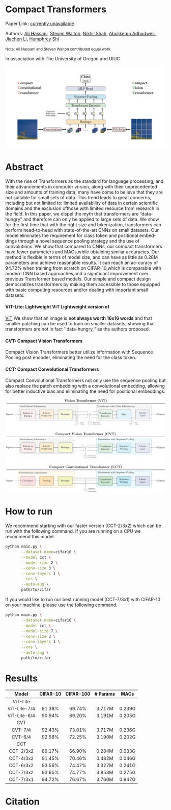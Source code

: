 # Compact Transformers

Paper Link: [currently unavailable]()

Authors: 
[Ali Hassani](https://alihassanijr.com/),
[Steven Walton](https://github.com/stevenwalton),
[Nikhil Shah](https://itsshnik.github.io/),
[Abulikemu Adbudweili](https://github.com/Walleclipse),
[Jiachen Li](https://chrisjuniorli.github.io/),
[Humphrey Shi](https://www.humphreyshi.com/)


<small>Note: Ali Hassani and Steven Walton contributed equal work</small>

In association with The University of Oregon and UIUC


![model-sym](images/model_sym.png)

# Abstract
With the rise of Transformers as the standard for language
processing, and their advancements in computer vi-sion, along with their
unprecedented size and amounts of training data, many have come to believe
that they are not suitable for small sets of data. This trend leads
to great concerns, including but not limited to: limited availability of
data in certain scientific domains and the exclusion ofthose with limited
resource from research in the field. In this paper, we dispel the myth that
transformers are “data-hungry” and therefore can only be applied to large
sets of data. We show for the first time that with the right size
and tokenization, transformers can perform head-to-head with state-of-the-art
CNNs on small datasets. Our model eliminates the requirement for class
token and positional embed-dings through a novel sequence pooling
strategy and the use of convolutions. We show that compared to CNNs,
our compact transformers have fewer parameters and MACs,while obtaining
similar accuracies. Our method is flexible in terms of model size, and can
have as little as 0.28M parameters and achieve reasonable results. It can
reach an ac-curacy of 94.72% when training from scratch on CIFAR-10,which is
comparable with modern CNN based approaches,and a significant improvement
over previous Transformer based models. Our simple and compact design
democratizes transformers by making them accessible to those equipped
with basic computing resources and/or dealing with important small
datasets.
 
#### ViT-Lite: Lightweight ViT Lightweight version of
[ViT](https://arxiv.org/abs/2010.11929) We show that an image is <b>not always
worth 16x16 words</b> and that smaller patching can be used to train on smaller
datasets, showing that transformers are not in fact ''data-hungry,'' as the
authors proposed.

#### CVT: Compact Vision Transformers
Compact Vision Transformers better utilize information with Sequence Pooling post 
encoder, eliminating the need for the class token. 

#### CCT: Compact Convolutional Transformers
Compact Convolutional Transformers not only use the sequence pooling but also
replace the patch embedding with a convolutional embedding, allowing for better
inductive bias and eliminating the need for positional embeddings.

![Comparison](images/comparison.png)

# How to run 
We recommend starting with our faster version (CCT-2/3x2) which can be run with the
following command. If you are running on a CPU we recommend this model.
```bash
python main.py \
       --dataset-name=cifar10 \
       --model cct \
       --model-size 2 \
       --conv-size 3 \
       --conv-layers 1 \
       --cos \
       --auto-aug \
       path/to/cifar
```


If you would like to run our best running model (CCT-7/3x1) with CIFAR-10 on 
your machine, please use the following command.
```bash
python main.py \
       --dataset-name=cifar10 \
       --model cct \
       --model-size 7 \
       --conv-size 3 \
       --conv-layers 1 \
       --cos \
       --auto-aug \
       path/to/cifar
```


# Results
| Model     | CIFAR-10 | CIFAR-100 | # Params | MACs |
|:---------:|:--------:|:---------:|:--------:|:----:|
| ViT-Lite |
| ViT-Lite-7/4 | 91.38% | 69.74% | 3.717M |0.239G |
| ViT-Lite-6/4 | 90.94% | 69.20% | 3.191M |0.205G |
| CVT |
| CVT-7/4 | 92.43% | 73.01% | 3.717M |0.236G |
| CVT-6/4 | 92.58% | 72.25% | 3.190M |0.202G |
| CCT |
| CCT-2/3x2 | 89.17%   | 66.90%    | 0.284M | 0.033G |
| CCT-4/3x2 | 91.45%   | 70.46%    | 0.482M | 0.046G |
| CCT-6/3x2 | 93.56%   | 74.47%    | 3.327M | 0.241G |
| CCT-7/3x2 | 93.65%   | 74.77%    | 3.853M | 0.275G |
| CCT-7/3x1 | 94.72%   | 76.67%    | 3.760M | 0.947G |

# Citation
